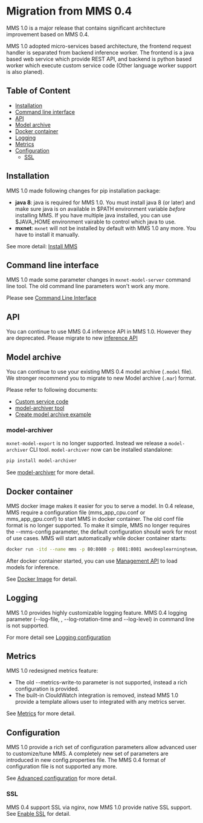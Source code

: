 # Migration from MMS 0.4

MMS 1.0 is a major release that contains significant architecture improvement based on MMS 0.4.

MMS 1.0 adopted micro-services based architecture, the frontend request handler is separated from backend inference worker. The frontend is a java based web service which provide REST API, and backend is python based worker which execute custom service code (Other language worker support is also planed).

## Table of Content

* [Installation](#installation)
* [Command line interface](#command-line-interface)
* [API](#api)
* [Model archive](#model-archive)
* [Docker container](#docker-container)
* [Logging](#logging)
* [Metrics](#metrics)
* [Configuration](#configuration)
    * [SSL](#ssl)

## Installation

MMS 1.0 made following changes for pip installation package:

* **java 8**: java is required for MMS 1.0. You must install java 8 (or later) and make sure java is on available in $PATH environment variable *before* installing MMS. If you have multiple java installed, you can use $JAVA_HOME environment vairable to control which java to use.
* **mxnet**: `mxnet` will not be installed by default with MMS 1.0 any more. You have to install it manually.

See more detail: [Install MMS](install.md)

## Command line interface
MMS 1.0 made some parameter changes in `mxnet-model-server` command line tool. The old command line parameters won't work any more.

Please see [Command Line Interface](server.md#command-line-interface)

## API
You can continue to use MMS 0.4 inference API in MMS 1.0. However they are deprecated. Please migrate to new [inference API](inference_api.md)

## Model archive
You can continue to use your existing MMS 0.4 model archive (`.model` file). We stronger recommend you to migrate to new Model archive (`.mar`) format.

Please refer to following documents:
* [Custom service code](custom_service.md)
* [model-archiver tool](../model-archiver/README.md)
* [Create model archive example](../examples/mxnet_vision/README.md)

### model-archiver
`mxnet-model-export` is no longer supported. Instead we release a `model-archiver` CLI tool. `model-archiver` now can be installed standalone:

```bash
pip install model-archiver
```
See [model-archiver](../model-archiver/README.md) for more detail.

## Docker container

MMS docker image makes it easier for you to serve a model. In 0.4 release, MMS require a configuration file (mms_app_cpu.conf or mms_app_gpu.conf) to start MMS in docker container. The old conf file format is no longer supported. To make it simple, MMS no longer requires the --mms-config parameter, the default configuration should work for most of use cases. MMS will start automatically while docker container starts:

```bash
docker run -itd --name mms -p 80:8080 -p 8081:8081 awsdeeplearningteam/mms_cpu
```

After docker container started, you can use [Management API](management_api.md) to load models for inference.

See [Docker Image](../docker/README.md) for detail.

## Logging

MMS 1.0 provides highly customizable logging feature. MMS 0.4 logging parameter (--log-file, , --log-rotation-time and --log-level) in command line is not supported.

For more detail see [Logging configuration](logging.md)

## Metrics

MMS 1.0 redesigned metrics feature:
* The old --metrics-write-to parameter is not supported, instead a rich configuration is provided.
* The built-in ClouldWatch integration is removed, instead MMS 1.0 provide a template allows user to integrated with any metrics server.

See [Metrics](metrics.md) for more detail.

## Configuration

MMS 1.0 provide a rich set of configuration parameters allow advanced user to customize/tune MMS. A completely new set of parameters are introduced in new config.properties file. The MMS 0.4 format of configuration file is not supported any more.

See [Advanced configuration](configuration.md) for more detail.

### SSL

MMS 0.4 support SSL via nginx, now MMS 1.0 provide native SSL support. See [Enable SSL](configuration.md#enable-ssl) for detail.
